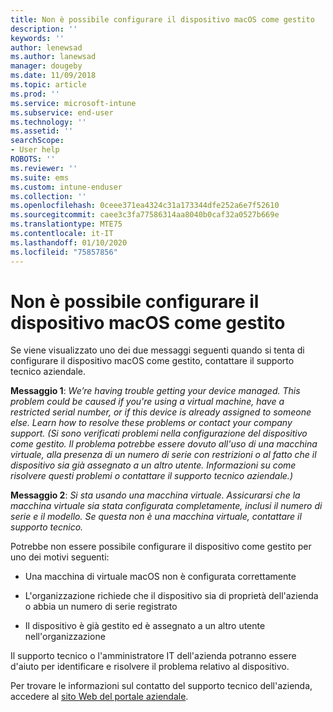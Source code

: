 ```yaml
---
title: Non è possibile configurare il dispositivo macOS come gestito
description: ''
keywords: ''
author: lenewsad
ms.author: lanewsad
manager: dougeby
ms.date: 11/09/2018
ms.topic: article
ms.prod: ''
ms.service: microsoft-intune
ms.subservice: end-user
ms.technology: ''
ms.assetid: ''
searchScope:
- User help
ROBOTS: ''
ms.reviewer: ''
ms.suite: ems
ms.custom: intune-enduser
ms.collection: ''
ms.openlocfilehash: 0ceee371ea4324c31a173344dfe252a6e7f52610
ms.sourcegitcommit: caee3c3fa77586314aa8040b0caf32a0527b669e
ms.translationtype: MTE75
ms.contentlocale: it-IT
ms.lasthandoff: 01/10/2020
ms.locfileid: "75857856"
---
```

# <a name="unable-to-get-macos-device-managed"></a>Non è possibile configurare il dispositivo macOS come gestito

Se viene visualizzato uno dei due messaggi seguenti quando si tenta di configurare il dispositivo macOS come gestito, contattare il supporto tecnico aziendale.

**Messaggio 1**: *We’re having trouble getting your device managed. This problem could be caused if you're using a virtual machine, have a restricted serial number, or if this device is already assigned to someone else. Learn how to resolve these problems or contact your company support. (Si sono verificati problemi nella configurazione del dispositivo come gestito. Il problema potrebbe essere dovuto all'uso di una macchina virtuale, alla presenza di un numero di serie con restrizioni o al fatto che il dispositivo sia già assegnato a un altro utente. Informazioni su come risolvere questi problemi o contattare il supporto tecnico aziendale.)*

**Messaggio 2**: *Si sta usando una macchina virtuale. Assicurarsi che la macchina virtuale sia stata configurata completamente, inclusi il numero di serie e il modello. Se questa non è una macchina virtuale, contattare il supporto tecnico.*  

Potrebbe non essere possibile configurare il dispositivo come gestito per uno dei motivi seguenti: 

* Una macchina di virtuale macOS non è configurata correttamente   

* L'organizzazione richiede che il dispositivo sia di proprietà dell'azienda o abbia un numero di serie registrato   

* Il dispositivo è già gestito ed è assegnato a un altro utente nell'organizzazione  

Il supporto tecnico o l'amministratore IT dell'azienda potranno essere d'aiuto per identificare e risolvere il problema relativo al dispositivo.  

Per trovare le informazioni sul contatto del supporto tecnico dell'azienda, accedere al [sito Web del portale aziendale](https://go.microsoft.com/fwlink/?linkid=2010980).
